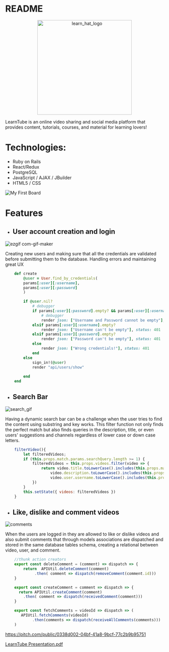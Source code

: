 # README

<p align="center">
    <img width="300" style="text-align: center;" alt="learn_hat_logo" src="https://user-images.githubusercontent.com/89544506/161329079-899bb581-f0e4-400f-b4eb-82306b01692a.png">
</p>

LearnTube is an online video sharing and social media platform that provides content, tutorials, courses, and material for learning lovers!

# Technologies:

* Ruby on Rails
* React/Redux
* PostgreSQL
* JavaScript / AJAX / JBuilder
* HTML5 / CSS


![My First Board](https://user-images.githubusercontent.com/89544506/169633131-68c84704-2285-4d10-a098-72332061207c.jpg)


# Features

* ## User account creation and login

![ezgif com-gif-maker](https://user-images.githubusercontent.com/89544506/161333065-8259a9ff-ae1b-4d02-915d-2a787d4fa07d.gif)

Creating new users and making sure that all the credentials are validated before submitting them to the database.
Handling errors and maintaining great UX

```rb
    def create
        @user = User.find_by_credentials(
        params[:user][:username],
        params[:user][:password]
        )

        if @user.nil?
            # debugger 
            if params[:user][:password].empty? && params[:user][:username].empty?
                # debugger
                render json: ["Username and Password cannot be empty"], status: 401
            elsif params[:user][:username].empty?
                render json: ["Username can't be empty"], status: 401
            elsif params[:user][:password].empty?
                render json: ["Password can't be empty"], status: 401
            else
                render json: ["Wrong credentials!"], status: 401
            end 
        else 
            sign_in!(@user)
            render "api/users/show"
       
        end
    end
```

* ## Search Bar

![search_gif](https://user-images.githubusercontent.com/89544506/161334653-6f7343d6-72c5-4e66-bfc9-74146b8905ac.gif)

Having a dynamic search bar can be a challenge when the user tries to find the content using substring and key works. This filter function not only finds the perfect match but also finds queries in the description, title, or even users' suggestions and channels regardless of lower case or down case letters.

```js
    filterVideo(){
        let filteredVideos;
        if (this.props.match.params.searchQuery.length >= 1) {
            filteredVideos = this.props.videos.filter(video => {
                return video.title.toLowerCase().includes(this.props.match.params.searchQuery.toLowerCase()) ||
                    video.description.toLowerCase().includes(this.props.match.params.searchQuery.toLowerCase()) ||
                    video.user.username.toLowerCase().includes(this.props.match.params.searchQuery.toLowerCase())
            })
        }
        this.setState({ videos: filteredVideos })
    }
```

* ## Like, dislike and comment videos 

![comments](https://user-images.githubusercontent.com/89544506/161344486-80f966fb-2151-49ad-9a26-18dfe39c9975.gif)

When the users are logged in they are allowed to like or dislike videos and also submit comments that through models associations are dispatched and stored in the same database tables schema, creating a relational between video, user, and comment.

```js
    //thunk action creators
    export const deleteComment = (comment) => dispatch => {
        return  APIUtil.deleteComment(comment)
             .then( comment => dispatch(removeComment(comment.id)))
    }

    export const createComment = comment => dispatch => {
      return APIUtil.createComment(comment)
        .then( comment => dispatch(receivedComment(comment)))
    }

    export const fetchComments = videoId => dispatch => (
       APIUtil.fetchComments(videoId)
            .then(comments => dispatch(receiveAllComments(comments)))
    )
```
https://pitch.com/public/0338d002-04bf-41a8-9bcf-77c2b9b95751


[LearnTube Presentation.pdf](https://github.com/ThiagoDe/LearnTube/files/8856055/LearnTube.Presentation.pdf)
